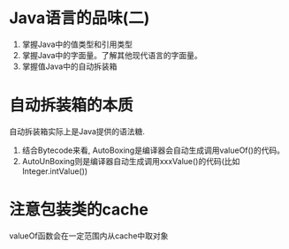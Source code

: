 # Java语言的品味(二)
1. 掌握Java中的值类型和引用类型
2. 掌握Java中的字面量。了解其他现代语言的字面量。
3. 掌握值Java中的自动拆装箱

# 自动拆装箱的本质
自动拆装箱实际上是Java提供的语法糖.
1. 结合Bytecode来看, AutoBoxing是编译器会自动生成调用valueOf()的代码。
2. AutoUnBoxing则是编译器自动生成调用xxxValue()的代码(比如Integer.intValue())

# 注意包装类的cache
valueOf函数会在一定范围内从cache中取对象



